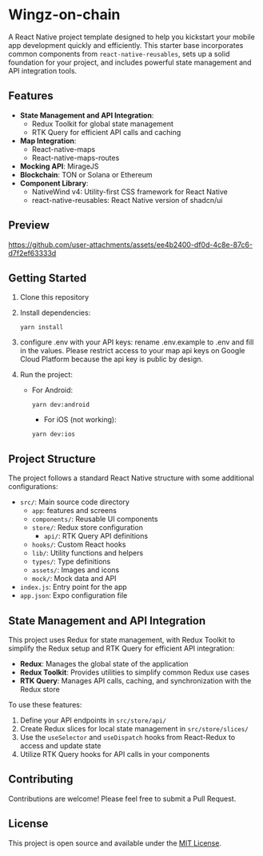 # Wingz-on-chain

A React Native project template designed to help you kickstart your mobile app development quickly and efficiently. This starter base incorporates common components from `react-native-reusables`, sets up a solid foundation for your project, and includes powerful state management and API integration tools.

## Features

- **State Management and API Integration**:
  - Redux Toolkit for global state management
  - RTK Query for efficient API calls and caching
- **Map Integration**:
  - React-native-maps
  - React-native-maps-routes
- **Mocking API**: MirageJS
- **Blockchain**: TON or Solana or Ethereum
- **Component Library**:
  - NativeWind v4: Utility-first CSS framework for React Native
  - react-native-reusables: React Native version of shadcn/ui

## Preview

https://github.com/user-attachments/assets/ee4b2400-df0d-4c8e-87c6-d7f2ef63333d

## Getting Started

1. Clone this repository
2. Install dependencies:
   ```
   yarn install
   ```
3. configure .env with your API keys: rename .env.example to .env and fill in the values. Please restrict access to your map api keys on Google Cloud Platform because the api key is public by design.
4. Run the project:

   - For Android:
     ```
     yarn dev:android
     ```
     - For iOS (not working):
     ```
     yarn dev:ios
     ```

## Project Structure

The project follows a standard React Native structure with some additional configurations:

- `src/`: Main source code directory
  - `app`: features and screens
  - `components/`: Reusable UI components
  - `store/`: Redux store configuration
    - `api/`: RTK Query API definitions
  - `hooks/`: Custom React hooks
  - `lib/`: Utility functions and helpers
  - `types/`: Type definitions
  - `assets/`: Images and icons
  - `mock/`: Mock data and API
- `index.js`: Entry point for the app
- `app.json`: Expo configuration file

## State Management and API Integration

This project uses Redux for state management, with Redux Toolkit to simplify the Redux setup and RTK Query for efficient API integration:

- **Redux**: Manages the global state of the application
- **Redux Toolkit**: Provides utilities to simplify common Redux use cases
- **RTK Query**: Manages API calls, caching, and synchronization with the Redux store

To use these features:

1. Define your API endpoints in `src/store/api/`
2. Create Redux slices for local state management in `src/store/slices/`
3. Use the `useSelector` and `useDispatch` hooks from React-Redux to access and update state
4. Utilize RTK Query hooks for API calls in your components

## Contributing

Contributions are welcome! Please feel free to submit a Pull Request.

## License

This project is open source and available under the [MIT License](LICENSE).

